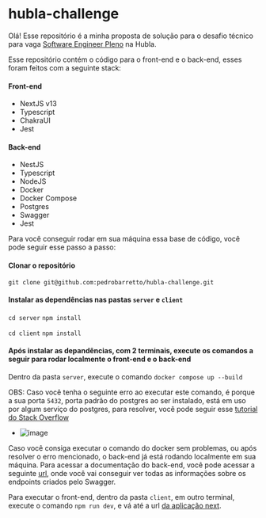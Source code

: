 # hubla-challenge

Olá! Esse repositório é a minha proposta de solução para o desafio técnico para vaga [Software Engineer Pleno](https://www.linkedin.com/jobs/view/3715823889/?refId=23d95301-8262-4880-bbc6-80ffdb2ed8e0&trackingId=fxjV8%2B5YRQC4NqIMMOvB%2Bg%3D%3D) na Hubla.

Esse repositório contém o código para o front-end e o back-end, esses foram feitos com a seguinte stack:

#### Front-end
- NextJS v13
- Typescript
- ChakraUI
- Jest

#### Back-end
- NestJS
- Typescript
- NodeJS
- Docker
- Docker Compose
- Postgres
- Swagger
- Jest

Para você conseguir rodar em sua máquina essa base de código, você pode seguir esse passo a passo:

#### Clonar o repositório
`git clone git@github.com:pedrobarretto/hubla-challenge.git`

#### Instalar as dependências nas pastas `server` e `client`

`cd server`
`npm install`

`cd client`
`npm install`

#### Após instalar as depandências, com 2 terminais, execute os comandos a seguir para rodar localmente o front-end e o back-end

Dentro da pasta `server`, execute o comando `docker compose up --build`

OBS: Caso você tenha o seguinte erro ao executar este comando, é porque a sua porta `5432`, porta padrão do postgres ao ser instalado, está em uso por algum serviço do postgres, para resolver, você pode seguir esse [tutorial do Stack Overflow](https://stackoverflow.com/questions/38249434/docker-postgres-failed-to-bind-tcp-0-0-0-05432-address-already-in-use)

- ![image](https://github.com/pedrobarretto/hubla-challenge/assets/61850145/5d68807e-9af5-4788-bd0c-1d77d5053f26)

Caso você consiga executar o comando do docker sem problemas, ou após resolver o erro mencionado, o back-end já está rodando localmente em sua máquina. Para acessar a documentação do back-end, você pode acessar a seguinte [url](https://localhost:8000/api), onde você vai conseguir ver todas as informações sobre os endpoints criados pelo Swagger.

Para executar o front-end, dentro da pasta `client`, em outro terminal, execute o comando `npm run dev`, e vá até a url [da aplicação next](https://localhost:3000).


